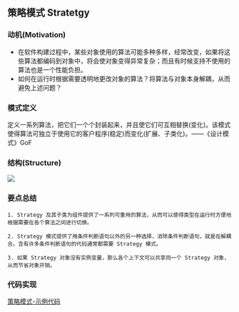 ## 策略模式 Stratetgy

### **动机(Motivation)**

- 在软件构建过程中，某些对象使用的算法可能多种多样，经常改变，如果将这些算法都编码到对象中，将会使对象变得异常复杂；而且有时候支持不使用的算法也是一个性能负担。
- 如何在运行时根据需要透明地更改对象的算法？将算法与对象本身解耦，从而避免上述问题？

### **模式定义**

定义一系列算法，把它们一个个封装起来，并且使它们可互相替换(变化)。该模式使得算法可独立于使用它的客户程序(稳定)而变化(扩展、子类化)。——《设计模式》GoF

### **结构(Structure)**

![](https://raw.githubusercontent.com/jiangshuangjun/studynote/master/04-%E8%B5%84%E6%BA%90/01-%E5%9B%BE%E7%89%87/%E7%AD%96%E7%95%A5%E6%A8%A1%E5%BC%8F%E7%B1%BB%E5%9B%BE.jpg)

### **要点总结**

```
1. Strategy 及其子类为组件提供了一系列可重用的算法，从而可以使得类型在运行时方便地根据需要在各个算法之间进行切换。

2. Strategy 模式提供了用条件判断语句以外的另一种选择，消除条件判断语句，就是在解耦合。含有许多条件判断语句的代码通常都需要 Strategy 模式。

3. 如果 Strategy 对象没有实例变量，那么各个上下文可以共享同一个 Strategy 对象，从而节省对象开销。
```

### **代码实现**

[策略模式-示例代码](https://github.com/jiangshuangjun/mystudy/tree/master/design-pattern/src/main/java/study/pattern/strategy)